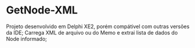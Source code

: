 # GetNode-XML
Projeto desenvolvido em Delphi XE2, porém compátivel com outras versões da IDE;
Carrega XML de arquivo ou do Memo e extrai lista de dados do Node informado;
